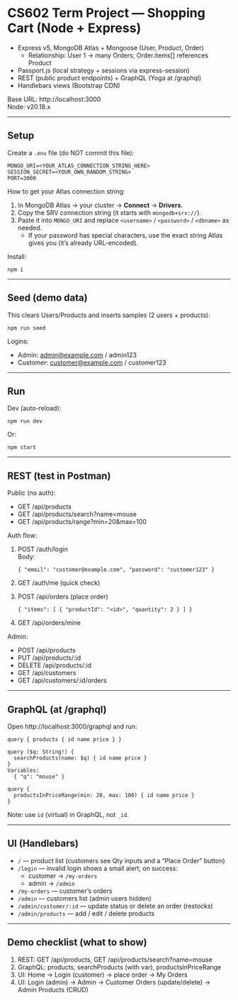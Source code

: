 # CS602 Term Project — Shopping Cart (Node + Express)

- Express v5, MongoDB Atlas + Mongoose (User, Product, Order)
  - Relationship: User 1 → many Orders; Order.items[] references Product
- Passport.js (local strategy + sessions via express-session)
- REST (public product endpoints) + GraphQL (Yoga at /graphql)
- Handlebars views (Bootstrap CDN)

Base URL: http://localhost:3000  
Node: v20.18.x

---

## Setup

Create a `.env` file (do NOT commit this file):

    MONGO_URI=<YOUR_ATLAS_CONNECTION_STRING_HERE>
    SESSION_SECRET=<YOUR_OWN_RANDOM_STRING>
    PORT=3000

How to get your Atlas connection string:

1. In MongoDB Atlas → your cluster → **Connect** → **Drivers**.
2. Copy the SRV connection string (it starts with `mongodb+srv://`).
3. Paste it into `MONGO_URI` and replace `<username>` / `<password>` / `<dbname>` as needed.
   - If your password has special characters, use the exact string Atlas gives you (it’s already URL-encoded).

Install:

    npm i

---

## Seed (demo data)

This clears Users/Products and inserts samples (2 users + products):

    npm run seed

Logins:

- Admin: admin@example.com / admin123
- Customer: customer@example.com / customer123

---

## Run

Dev (auto-reload):

    npm run dev

Or:

    npm start

---

## REST (test in Postman)

Public (no auth):

- GET /api/products
- GET /api/products/search?name=mouse
- GET /api/products/range?min=20&max=100

Auth flow:

1.  POST /auth/login  
    Body:

        { "email": "customer@example.com", "password": "customer123" }

2.  GET /auth/me (quick check)  
3.  POST /api/orders (place order)

        { "items": [ { "productId": "<id>", "quantity": 2 } ] }

4.  GET /api/orders/mine

Admin:

- POST /api/products
- PUT /api/products/:id
- DELETE /api/products/:id
- GET /api/customers
- GET /api/customers/:id/orders

---

## GraphQL (at /graphql)

Open http://localhost:3000/graphql and run:

    query { products { id name price } }

    query ($q: String!) {
      searchProducts(name: $q) { id name price }
    }
    Variables:
      { "q": "mouse" }

    query {
      productsInPriceRange(min: 20, max: 100) { id name price }
    }

Note: use `id` (virtual) in GraphQL, not `_id`.

---

## UI (Handlebars)

- `/` — product list (customers see Qty inputs and a “Place Order” button)
- `/login` — invalid login shows a small alert; on success:
  - customer → `/my-orders`
  - admin → `/admin`
- `/my-orders` — customer’s orders
- `/admin` — customers list (admin users hidden)
- `/admin/customer/:id` — update status or delete an order (restocks)
- `/admin/products` — add / edit / delete products

---

## Demo checklist (what to show)

1. REST: GET /api/products, GET /api/products/search?name=mouse
2. GraphQL: products, searchProducts (with var), productsInPriceRange
3. UI: Home → Login (customer) → place order → My Orders
4. UI: Login (admin) → Admin → Customer Orders (update/delete) → Admin Products (CRUD)

